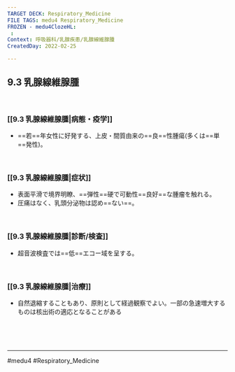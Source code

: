 ```yaml
---
TARGET DECK: Respiratory_Medicine
FILE TAGS: medu4 Respiratory_Medicine
FROZEN - medu4ClozeHL:
 : 
Context: 呼吸器科/乳腺疾患/乳腺線維腺腫
CreatedDay: 2022-02-25

---
```


## 9.3 乳腺線維腺腫

<br>

### [[9.3 乳腺線維腺腫|病態・疫学]]
* ==若==年女性に好発する、上皮・間質由来の==良==性腫瘍(多くは==単==発性)。
<!--ID: 1645771914473-->


<br>

### [[9.3 乳腺線維腺腫|症状]]
* 表面平滑で境界明瞭、==弾性==硬で可動性==良好==な腫瘤を触れる。 
* 圧痛はなく、乳頭分泌物は認め==ない==。
<!--ID: 1645771914513-->


<br>

### [[9.3 乳腺線維腺腫|診断/検査]]
* 超音波検査では==低==エコー域を呈する。
<!--ID: 1645771914528-->


<br>

### [[9.3 乳腺線維腺腫|治療]]
* 自然退縮することもあり、原則として経過観察でよい。一部の急速増大するものは核出術の適応となることがある



<br><br><br>

---
#medu4 #Respiratory_Medicine